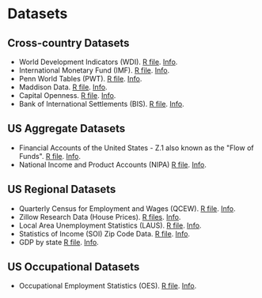 # Datasets

## Cross-country Datasets

* World Development Indicators (WDI). [R file](world-bank/wdi/wdi.R). [Info](http://databank.worldbank.org/data/reports.aspx?source=world-development-indicators).
* International Monetary Fund (IMF). [R file](imf/imf.R). [Info](http://www.imf.org/en/Data#data).
* Penn World Tables (PWT). [R file](pwt/pwt.R). [Info](https://www.rug.nl/ggdc/productivity/pwt/).
* Maddison Data. [R file](maddison/maddison.R). [Info](https://www.rug.nl/ggdc/historicaldevelopment/maddison/releases/maddison-project-database-2018).
* Capital Openness. [R file](kaopen/kaopen.R). [Info](http://web.pdx.edu/~ito).
* Bank of International Settlements (BIS). [R file](bis/bis.R). [Info](https://www.bis.org/statistics/full_data_sets.htm).

## US Aggregate Datasets

* Financial Accounts of the United States - Z.1 also known as the "Flow of Funds". [R file](frb-z1/frb-z1.R). [Info](https://www.federalreserve.gov/releases/z1/).
* National Income and Product Accounts (NIPA) [R file](nipa/nipa.R). [Info](https://www.bea.gov/iTable/index_nipa.cfm).

## US Regional Datasets

* Quarterly Census for Employment and Wages (QCEW). [R file](bls/qcew/qcew.R). [Info](https://www.bls.gov/cew/).
* Zillow Research Data (House Prices). [R files](zillow). [Info](https://www.zillow.com/research/data/).
* Local Area Unemployment Statistics (LAUS). [R file](bls/laus/laus.R). [Info](https://www.bls.gov/lau/).
* Statistics of Income (SOI) Zip Code Data. [R file](irs/soi/soi.R). [Info](http://www.nber.org/tax-stats/zipcode/).
* GDP by state [R file](bea/nipa/nipa.R). [Info](https://www.bea.gov/regional/downloadzip.cfm).

## US Occupational Datasets

* Occupational Employment Statistics (OES). [R file](oes/oes.R). [Info](https://www.bls.gov/oes/).
